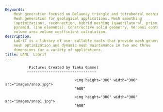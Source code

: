 ```yaml
---
Keywords: 
    Mesh generation focused on Delaunay triangle and tetrahedral meshing.
    Mesh generation for geological applications. Mesh smoothing
    (optimization), reconnection, hybrid meshing (quadrilateral, prism,
    pyramid, line elements). Constructive solid geometry, Voronoi control
    volume area volume coefficient calculation.
description: 
    LaGriT is a library of user callable tools that provide mesh generation,
    mesh optimization and dynamic mesh maintenance in two and three
    dimensions for a variety of applications.
title: LANL  LaGriT 
---
```





               Pictures Created by Tinka Gammel  
              --------------------------------  

                                    <img height="300" width="300" src="images/snap.jpg">  
                                    "600"                     

                                    <img height="300" width="300" src="images/snap1.jpg"> 
                                    "600"                     

                                     
                                                 
                                                



